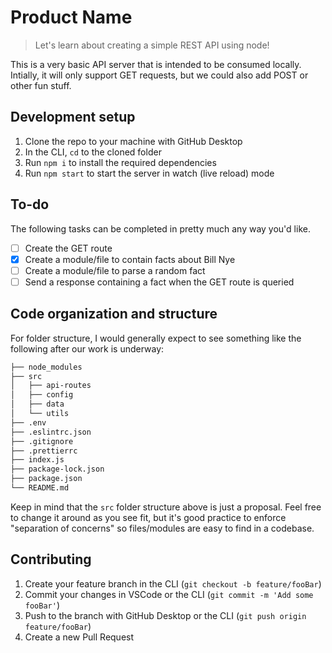 # Product Name

> Let's learn about creating a simple REST API using node!

This is a very basic API server that is intended to be consumed locally. Intially, it will only support GET requests, but we could also add POST or other fun stuff.

## Development setup

1. Clone the repo to your machine with GitHub Desktop
2. In the CLI, `cd` to the cloned folder
3. Run `npm i` to install the required dependencies
4. Run `npm start` to start the server in watch (live reload) mode

## To-do

The following tasks can be completed in pretty much any way you'd like.

- [ ] Create the GET route
- [x] Create a module/file to contain facts about Bill Nye
- [ ] Create a module/file to parse a random fact
- [ ] Send a response containing a fact when the GET route is queried

## Code organization and structure

For folder structure, I would generally expect to see something like the following after our work is underway:

```bash
├── node_modules
├── src
│   ├── api-routes
│   ├── config
│   ├── data
│   └── utils
├── .env
├── .eslintrc.json
├── .gitignore
├── .prettierrc
├── index.js
├── package-lock.json
├── package.json
└── README.md
```

Keep in mind that the `src` folder structure above is just a proposal. Feel free to change it around as you see fit, but it's good practice to enforce "separation of concerns" so files/modules are easy to find in a codebase.

## Contributing

1. Create your feature branch in the CLI (`git checkout -b feature/fooBar`)
2. Commit your changes in VSCode or the CLI (`git commit -m 'Add some fooBar'`)
3. Push to the branch with GitHub Desktop or the CLI (`git push origin feature/fooBar`)
4. Create a new Pull Request
